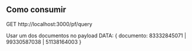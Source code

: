 ## Como consumir

GET http://localhost:3000/pf/query

Usar um dos documentos no payload
DATA: {
documento: 83332845071 | 99330587038 | 51138164003
}

